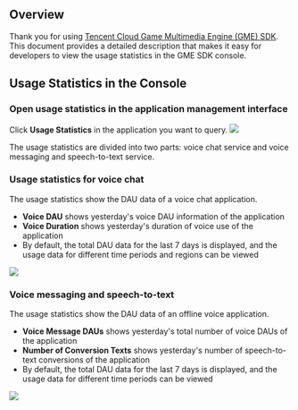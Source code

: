 ## Overview
Thank you for using [Tencent Cloud Game Multimedia Engine (GME) SDK](https://intl.cloud.tencent.com/product/gme). This document provides a detailed description that makes it easy for developers to view the usage statistics in the GME SDK console.

## Usage Statistics in the Console

### Open usage statistics in the application management interface

Click **Usage Statistics** in the application you want to query.
![](https://main.qcloudimg.com/raw/efbdf4105eb37cfa40e96223e2b7a840.png)

The usage statistics are divided into two parts: voice chat service and voice messaging and speech-to-text service.

### Usage statistics for voice chat

The usage statistics show the DAU data of a voice chat application.
- **Voice DAU** shows yesterday's voice DAU information of the application
- **Voice Duration** shows yesterday's duration of voice use of the application
- By default, the total DAU data for the last 7 days is displayed, and the usage data for different time periods and regions can be viewed

![](https://main.qcloudimg.com/raw/2b06cde645693dfc4c6e7d919b672a9a.png)

### Voice messaging and speech-to-text
The usage statistics show the DAU data of an offline voice application.
- **Voice Message DAUs** shows yesterday's total number of voice DAUs of the application
- **Number of Conversion Texts** shows yesterday's number of speech-to-text conversions of the application
- By default, the total DAU data for the last 7 days is displayed, and the usage data for different time periods can be viewed

![](https://main.qcloudimg.com/raw/dd96b485fbd00694ed8cc5f04d0057e9.png)
